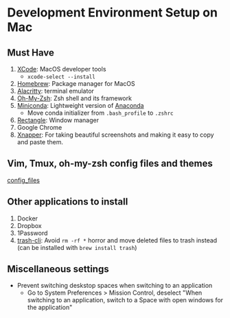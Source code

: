 # Development Environment Setup on Mac

## Must Have

1. [XCode](https://developer.apple.com/xcode/): MacOS developer tools
	- `xcode-select --install`
2. [Homebrew](https://brew.sh/): Package manager for MacOS
3. [Alacritty](https://github.com/alacritty/alacritty): terminal emulator
4. [Oh-My-Zsh](https://ohmyz.sh/): Zsh shell and its framework
5. [Miniconda](https://docs.conda.io/en/latest/miniconda.html): Lightweight version of [Anaconda](https://www.anaconda.com/distribution/)
    - Move conda initializer from `.bash_profile` to `.zshrc`
6. [Rectangle](https://github.com/rxhanson/Rectangle): Window manager
7. Google Chrome
8. [Xnapper](https://xnapper.com/): For taking beautiful screenshots and making it easy to copy and paste them.

## Vim, Tmux, oh-my-zsh config files and themes
[config_files](https://github.com/palpen/config_files)

## Other applications to install
1. Docker
2. Dropbox
3. 1Password
4. [trash-cli](http://hasseg.org/trash/): Avoid `rm -rf *` horror and move deleted files to trash instead (can be installed with `brew install trash`)

## Miscellaneous settings
* Prevent switching deskstop spaces when switching to an application
	- Go to System Preferences > Mission Control, deselect "When switching to an application, switch to a Space with open windows for the application"

